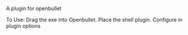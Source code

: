 A plugin for openbullet

To Use: Drag the exe into Openbullet. Place the shell plugin. Configure in plugin options
